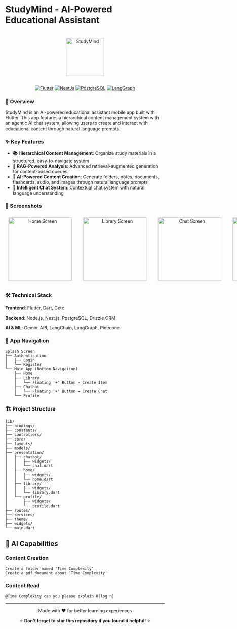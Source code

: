 # StudyMind - AI-Powered Educational Assistant

<div align="center">

<img src="https://jeojfydynpyoyxywxnyy.supabase.co/storage/v1/object/public/studymind/github_content/logo.png" alt="StudyMind" width="120" height="120" style="margin-top: 20px; margin-bottom: 16px">

[![Flutter](https://img.shields.io/badge/Flutter-02569B?style=for-the-badge&logo=flutter&logoColor=white)](https://flutter.dev)
[![NestJs](https://img.shields.io/badge/NestJs-E0234E?style=for-the-badge&logo=nestjs&logoColor=white)](https://nestjs.com)
[![PostgreSQL](https://img.shields.io/badge/PostgreSQL-316192?style=for-the-badge&logo=postgresql&logoColor=white)](https://postgresql.org)
[![LangGraph](https://img.shields.io/badge/LangGraph-1C3C3C?style=for-the-badge&logo=langgraph&logoColor=white)](https://www.langchain.com/langgraph)

</div>

### 🚀 Overview

StudyMind is an AI-powered educational assistant mobile app built with Flutter. This app features a hierarchical content management system with an agentic AI chat system, allowing users to create and interact with educational content through natural language prompts.

### ✨ Key Features

-   **📚 Hierarchical Content Management**: Organize study materials in a structured, easy-to-navigate system
-   **📖 RAG-Powered Analysis**: Advanced retrieval-augmented generation for content-based queries
-   **🤖 AI-Powered Content Creation**: Generate folders, notes, documents, flashcards, audio, and images through natural language prompts
-   **💬 Intelligent Chat System**: Contextual chat system with natural language understanding

### 📱 Screenshots

<div align="center" style="display: grid;
  grid-template-columns: 1fr 1fr 1fr 1fr; gap: 16px;">
  <img src="https://jeojfydynpyoyxywxnyy.supabase.co/storage/v1/object/public/studymind/github_content/Home.jpg" alt="Home Screen" width="200" style="margin: 10px">
  <img src="https://jeojfydynpyoyxywxnyy.supabase.co/storage/v1/object/public/studymind/github_content/Library.jpg" alt="Library Screen" width="200" style="margin: 10px">
  <img src="https://jeojfydynpyoyxywxnyy.supabase.co/storage/v1/object/public/studymind/github_content/Chat.png" alt="Chat Screen" width="200" style="margin: 10px">
  <img src="https://jeojfydynpyoyxywxnyy.supabase.co/storage/v1/object/public/studymind/github_content/Profile.jpg" alt="Profile Screen" width="200" style="margin: 10px">
</div>

### 🛠️ Technical Stack

**Frontend**: Flutter, Dart, Getx

**Backend**: Node.js, Nest.js, PostgreSQL, Drizzle ORM

**AI & ML**: Gemini API, LangChain, LangGraph, Pinecone

### 📱 App Navigation

```
Splash Screen
├── Authentication
│   ├── Login
│   └── Register
└── Main App (Bottom Navigation)
    ├── Home
    ├── Library
    │   └── Floating '+' Button → Create Item
    ├── Chatbot
    │   └── Floating '+' Button → Create Chat
    └── Profile
```

### 🏗️ Project Structure

```
lib/
├── bindings/
├── constants/
├── controllers/
├── core/
├── layouts/
├── models/
├── presentation/
│   ├── chatbot/
│   │   ├── widgets/
│   │   └── chat.dart
│   ├── home/
│   │   ├── widgets/
│   │   └── home.dart
│   ├── library/
│   │   ├── widgets/
│   │   └── library.dart
│   └── profile/
│       ├── widgets/
│       └── profile.dart
├── routes/
├── services/
├── theme/
├── widgets/
└── main.dart
```

## 🤖 AI Capabilities

### Content Creation

```
Create a folder named 'Time Complexity'
Create a pdf document about 'Time Complexity'
```

### Content Read

```
@Time Complexity can you please explain O(log n)
```

---

<div align="center">
  Made with ❤️ for better learning experiences

⭐ **Don't forget to star this repository if you found it helpful!** ⭐

</div>
